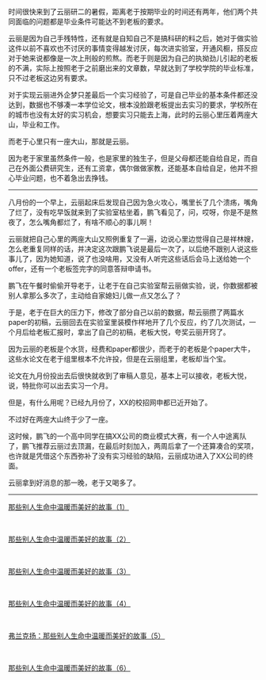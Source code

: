 <p>时间很快来到了云丽研二的暑假，距离老于按期毕业的时间还有两年，他们两个共同面临的问题都是毕业条件可能达不到老板的要求。</p><p>云丽是因为自己手残特性，还有就是自知自己不是搞科研的料之后，她对于做实验这件以前不喜欢也不讨厌的事情变得越发讨厌，每次进实验室，开通风橱，搭反应对于她来说都像是一次上刑般的煎熬。而老于则是因为自己的执拗劲儿引起的老板的不满，实际上按照老于之前磨出来的文章数，早就达到了学校学院的毕业标准，只不过老板这边另有要求。</p><p>对于实现云丽进外企梦只差最后一个实习经验了，可是自己毕业的基本条件都还没达到，数据也不够凑一本学位论文，根本没脸跟老板提出去实习的要求，学校所在的城市也没有太好的实习机会，想要实习只能去上海，此时的云丽心里压着两座大山，毕业和工作。</p><p>而老于心里只有一座大山，那就是云丽。</p><p>因为老于家里虽然条件一般，也是家里的独生子，但是父母都还能自给自足，而自己在外面公费研究生，还有工资拿，偶尔做做家教，还能基本自给自足，他并不担心毕业问题，也不着急出去挣钱。</p><hr/><p>八月份的一个早上，云丽起床后发现自己因为急火攻心，嘴里长了几个溃疡，嘴角了烂了，没有吃早饭就来到了实验室枯坐着，鹏飞看见了，问，哎呀，你是不是熬夜了，怎么嘴角都烂了，有啥不顺心的事儿啊！</p><p>云丽就把自己心里的两座大山又照例重复了一遍，边说心里边觉得自己是祥林嫂，怎么老重复同样的话，并决定这次跟鹏飞说是最后一次了，以后绝不跟别人说这些事儿了，因为她知道，说了也没啥用，又没有人听完这些话后会马上送给她一个offer，还有一个老板签完字的同意答辩申请书。</p><p>鹏飞在午餐时偷偷开导老于，让老于在自己实验室帮云丽做实验，说，你数据都被别人拿那么多次了，主动给自家媳妇儿做一点又怎么了？</p><p>于是，老于在巨大的压力下，修改了部分自己以前的数据，帮云丽攒了两篇水paper的初稿，云丽回去在实验室里装模作样地开了几个反应，约了几次测试，一个月后给老板汇报时，拿出了自己的初稿，老板大悦，夸奖云丽开窍了。</p><p>因为云丽的老板是个水货，经费和paper都很少，而老于的老板是个paper大牛，这些水论文在老于组里根本不允许投，但是在云丽组里，老板却当个宝。</p><p>论文在九月份投出去后很快就收到了审稿人意见，基本上可以接收，老板大悦，说，特批你可以出去实习一个月。</p><p>但是，有什么用呢？已经九月份了，XX的校招网申都已近开始了。</p><p>不过好在两座大山终于少了一座。</p><p>这时候，鹏飞的一个高中同学在搞XX公司的商业模式大赛，有一个人中途离队了，鹏飞推荐云丽过去顶漏，在最后时刻加入，两周后拿了一个还算凑合的奖项，也许就是凭借这个东西弥补了没有实习经验的缺陷，云丽成功进入了XX公司的终面。</p><p>云丽拿到好消息的那一晚，老于又喝多了。</p><hr/><p><a href="https://zhuanlan.zhihu.com/p/40787849" class="internal">那些别人生命中温暖而美好的故事（1）</a></p><p class="ztext-empty-paragraph"><br/></p><p><a href="https://zhuanlan.zhihu.com/p/41084554" class="internal">那些别人生命中温暖而美好的故事（2）</a></p><p class="ztext-empty-paragraph"><br/></p><p><a href="https://zhuanlan.zhihu.com/p/41092489" class="internal">那些别人生命中温暖而美好的故事（3）</a></p><p class="ztext-empty-paragraph"><br/></p><p><a href="https://zhuanlan.zhihu.com/p/41099176" class="internal">那些别人生命中温暖而美好的故事（4）</a></p><p class="ztext-empty-paragraph"><br/></p><p><a href="https://zhuanlan.zhihu.com/p/41121614" class="internal">弗兰克扬：那些别人生命中温暖而美好的故事（5）</a></p><p class="ztext-empty-paragraph"><br/></p><p><a href="https://zhuanlan.zhihu.com/p/41142011" class="internal">那些别人生命中温暖而美好的故事（6）</a></p>